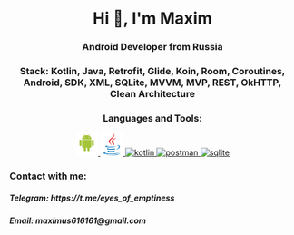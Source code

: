 <h1 align="center">Hi 👋, I'm Maxim</h1>
<h3 align="center">Android Developer from Russia</h3>
<h3 align="center">Stack: Kotlin, Java, Retrofit, Glide, Koin, Room, Coroutines, Android, SDK, XML, SQLite, MVVM, MVP, REST, OkHTTP, Clean Architecture</h3>
<h3 align="center">Languages and Tools:</h3>
<p align="center"> <a href="https://developer.android.com" target="_blank" rel="noreferrer"> <img src="https://raw.githubusercontent.com/devicons/devicon/master/icons/android/android-original-wordmark.svg" alt="android" width="40" height="40"/> </a> <a href="https://www.java.com" target="_blank" rel="noreferrer"> <img src="https://raw.githubusercontent.com/devicons/devicon/master/icons/java/java-original.svg" alt="java" width="40" height="40"/> </a> <a href="https://kotlinlang.org" target="_blank" rel="noreferrer"> <img src="https://www.vectorlogo.zone/logos/kotlinlang/kotlinlang-icon.svg" alt="kotlin" width="40" height="40"/> </a> <a href="https://postman.com" target="_blank" rel="noreferrer"> <img src="https://www.vectorlogo.zone/logos/getpostman/getpostman-icon.svg" alt="postman" width="40" height="40"/> </a> <a href="https://www.sqlite.org/" target="_blank" rel="noreferrer"> <img src="https://www.vectorlogo.zone/logos/sqlite/sqlite-icon.svg" alt="sqlite" width="40" height="40"/> </a> </p>
<h3 align="left">Contact with me:</h3>
<h5 align="left">Telegram: https://t.me/eyes_of_emptiness</h5>
<h5 align="left">Email: maximus616161@gmail.com</h5>
